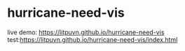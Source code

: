 # hurricane-need-vis


live demo: https://litpuvn.github.io/hurricane-need-vis
test:https://litpuvn.github.io/hurricane-need-vis/index.html
      

